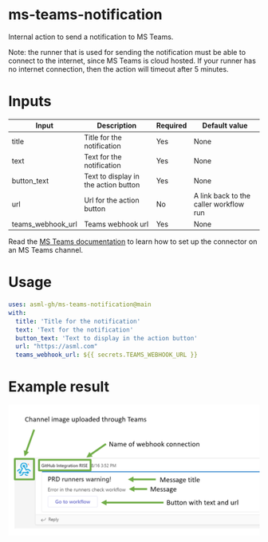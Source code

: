 # ms-teams-notification
Internal action to send a notification to MS Teams.

Note: the runner that is used for sending the notification must be able to connect to the internet, since MS Teams is cloud hosted. If your runner has no internet connection, then the action will timeout after 5 minutes.

# Inputs

|Input|Description|Required|Default value|
|---|---|---|---|
|title|Title for the notification|Yes|None|
|text|Text for the notification|Yes|None|
|button_text|Text to display in the action button|Yes|None|
|url|Url for the action button|No|A link back to the caller workflow run|
|teams_webhook_url|Teams webhook url|Yes|None|

Read the [MS Teams documentation](https://docs.microsoft.com/en-us/outlook/actionable-messages/send-via-connectors) to learn how to set up the connector on an MS Teams channel.

# Usage

``` yaml
uses: asml-gh/ms-teams-notification@main
with: 
  title: 'Title for the notification'
  text: 'Text for the notification'
  button_text: 'Text to display in the action button'
  url: "https://asml.com"
  teams_webhook_url: ${{ secrets.TEAMS_WEBHOOK_URL }}
```

# Example result
![Example of a teams message sent with this action](./teams-example.png)
